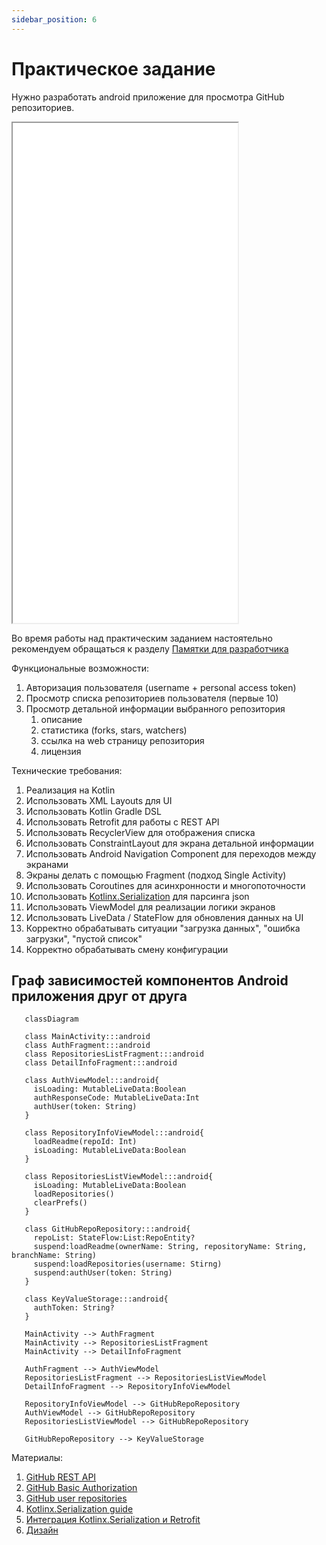 ```yaml
---
sidebar_position: 6
---
```


# Практическое задание

Нужно разработать android приложение для просмотра GitHub репозиториев.

<iframe width="360" height="800" src="//www.figma.com/embed?embed_host=share&url=https%3A%2F%2Fwww.figma.com%2Fproto%2FMh3ga5XAzyJNCY87NBp01G%2FGit_test%3Fnode-id%3D4%253A600%26scaling%3Dmin-zoom%26page-id%3D0%253A1%26starting-point-node-id%3D4%253A645" allowfullscreen></iframe>

Во время работы над практическим заданием настоятельно рекомендуем обращаться к разделу [Памятки для разработчика](/university/memos/function)

Функциональные возможности:
1. Авторизация пользователя (username + personal access token)
1. Просмотр списка репозиториев пользователя (первые 10)
1. Просмотр детальной информации выбранного репозитория
   1. описание
   1. статистика (forks, stars, watchers)
   1. ссылка на web страницу репозитория
   1. лицензия

Технические требования:
1. Реализация на Kotlin
1. Использовать XML Layouts для UI
1. Использовать Kotlin Gradle DSL
1. Использовать Retrofit для работы с REST API
1. Использовать RecyclerView для отображения списка
1. Использовать ConstraintLayout для экрана детальной информации
1. Использовать Android Navigation Component для переходов между экранами
1. Экраны делать с помощью Fragment (подход Single Activity)
1. Использовать Coroutines для асинхронности и многопоточности
1. Использовать [Kotlinx.Serialization](https://github.com/Kotlin/kotlinx.serialization) для парсинга json
1. Использовать ViewModel для реализации логики экранов
1. Использовать LiveData / StateFlow для обновления данных на UI
1. Корректно обрабатывать ситуации "загрузка данных", "ошибка загрузки", "пустой список"
1. Корректно обрабатывать смену конфигурации 

## Граф зависимостей компонентов Android приложения друг от друга
```mermaid
   classDiagram

   class MainActivity:::android
   class AuthFragment:::android
   class RepositoriesListFragment:::android
   class DetailInfoFragment:::android

   class AuthViewModel:::android{
     isLoading: MutableLiveData:Boolean
     authResponseCode: MutableLiveData:Int
     authUser(token: String)
   }
   
   class RepositoryInfoViewModel:::android{
     loadReadme(repoId: Int)
     isLoading: MutableLiveData:Boolean
   }
   
   class RepositoriesListViewModel:::android{
     isLoading: MutableLiveData:Boolean
     loadRepositories()
     clearPrefs()
   }
   
   class GitHubRepoRepository:::android{
     repoList: StateFlow:List:RepoEntity?
     suspend:loadReadme(ownerName: String, repositoryName: String, branchName: String)
     suspend:loadRepositories(username: Stirng)
     suspend:authUser(token: String)
   }
   
   class KeyValueStorage:::android{
     authToken: String?
   }

   MainActivity --> AuthFragment
   MainActivity --> RepositoriesListFragment
   MainActivity --> DetailInfoFragment
   
   AuthFragment --> AuthViewModel
   RepositoriesListFragment --> RepositoriesListViewModel
   DetailInfoFragment --> RepositoryInfoViewModel
   
   RepositoryInfoViewModel --> GitHubRepoRepository
   AuthViewModel --> GitHubRepoRepository
   RepositoriesListViewModel --> GitHubRepoRepository

   GitHubRepoRepository --> KeyValueStorage
```

Материалы:
1. [GitHub REST API](https://docs.github.com/en/rest)
1. [GitHub Basic Authorization](https://docs.github.com/en/rest/overview/other-authentication-methods#basic-authentication)
1. [GitHub user repositories](https://docs.github.com/en/rest/reference/repos#list-repositories-for-a-user)
1. [Kotlinx.Serialization guide](https://github.com/Kotlin/kotlinx.serialization/blob/master/docs/basic-serialization.md#json-decoding)
1. [Интеграция Kotlinx.Serialization и Retrofit](https://github.com/JakeWharton/retrofit2-kotlinx-serialization-converter)
1. [Дизайн](https://www.figma.com/file/Mh3ga5XAzyJNCY87NBp01G/Git_test)
